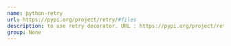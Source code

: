 ```yaml
---
name: python-retry
url: https://pypi.org/project/retry/#files
description: to use retry decorator. URL : https://pypi.org/project/retry/#files Groups : None
group: None
---
```

